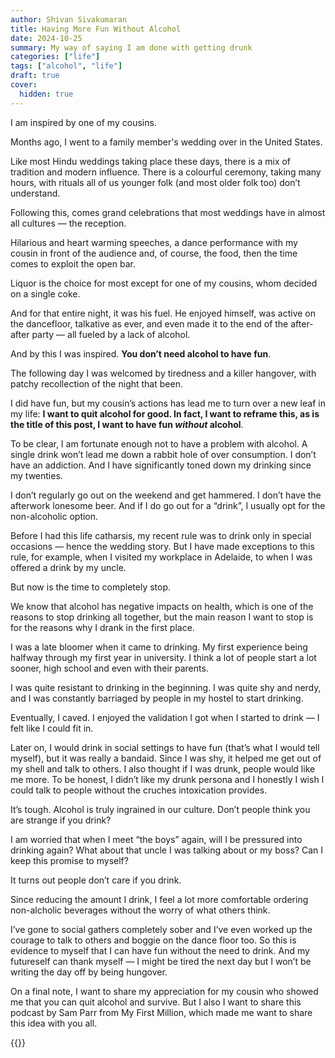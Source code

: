 ```yaml
---
author: Shivan Sivakumaran
title: Having More Fun Without Alcohol
date: 2024-10-25
summary: My way of saying I am done with getting drunk
categories: ["life"]
tags: ["alcohol", "life"]
draft: true
cover:
  hidden: true
---
```


I am inspired by one of my cousins.

Months ago, I went to a family member's wedding over in the United States.

Like most Hindu weddings taking place these days, there is a mix of tradition and modern influence. There is a colourful ceremony, taking many hours, with rituals all of us younger folk (and most older folk too) don’t understand.

Following this, comes grand celebrations that most weddings have in almost all cultures — the reception.

Hilarious and heart warming speeches, a dance performance with my cousin in front of the audience and, of course, the food, then the time comes to exploit the open bar.

Liquor is the choice for most except for one of my cousins, whom decided on a single coke.

And for that entire night, it was his fuel. He enjoyed himself, was active on the dancefloor, talkative as ever, and even made it to the end of the after-after party — all fueled by a lack of alcohol.

And by this I was inspired. **You don’t need alcohol to have fun**.

The following day I was welcomed by tiredness and a killer hangover, with patchy recollection of the night that been.

I did have fun, but my cousin’s actions has lead me to turn over a new leaf in my life: **I want to quit alcohol for good. In fact, I want to reframe this, as is the title of this post, I want to have fun _without_ alcohol**.

To be clear, I am fortunate enough not to have a problem with alcohol. A single drink won’t lead me down a rabbit hole of over consumption. I don’t have an addiction. And I have significantly toned down my drinking since my twenties.

I don’t regularly go out on the weekend and get hammered. I don’t have the afterwork lonesome beer. And if I do go out for a “drink”, I usually opt for the non-alcoholic option.

Before I had this life catharsis, my recent rule was to drink only in special occasions — hence the wedding story. But I have made exceptions to this rule, for example, when I visited my workplace in Adelaide, to when I was offered a drink by my uncle.

But now is the time to completely stop.

We know that alcohol has negative impacts on health, which is one of the reasons to stop drinking all together, but the main reason I want to stop is for the reasons why I drank in the first place.

I was a late bloomer when it came to drinking. My first experience being halfway through my first year in university. I think a lot of people start a lot sooner, high school and even with their parents.

I was quite resistant to drinking in the beginning. I was quite shy and nerdy, and I was constantly barriaged by people in my hostel to start drinking.

Eventually, I caved. I enjoyed the validation I got when I started to drink — I felt like I could fit in.

Later on, I would drink in social settings to have fun (that’s what I would tell myself), but it was really a bandaid. Since I was shy, it helped me get out of my shell and talk to others. I also thought if I was drunk, people would like me more. To be honest, I didn’t like my drunk persona and I honestly I wish I could talk to people without the cruches intoxication provides.

It’s tough. Alcohol is truly ingrained in our culture. Don’t people think you are strange if you drink?

I am worried that when I meet “the boys” again, will I be pressured into drinking again? What about that uncle I was talking about or my boss? Can I keep this promise to myself?

It turns out people don’t care if you drink.

Since reducing the amount I drink, I feel a lot more comfortable ordering non-alcholic beverages without the worry of what others think.

I’ve gone to social gathers completely sober and I’ve even worked up the courage to talk to others and boggie on the dance floor too. So this is evidence to myself that I can have fun without the need to drink. And my futureself can thank myself — I might be tired the next day but I won’t be writing the day off by being hungover.

On a final note, I want to share my appreciation for my cousin who showed me that you can quit alcohol and survive. But I also I want to share this podcast by Sam Parr from My First Million, which made me want to share this idea with you all.

{{<youtube J690bEAe6p0>}}
